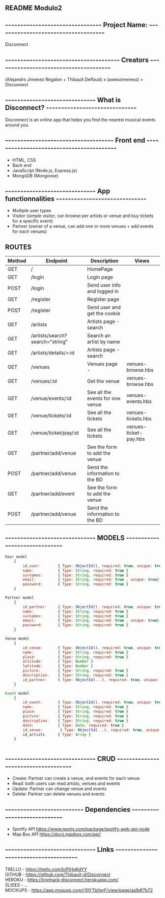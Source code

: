 ## README Modulo2

##  -------------------------------- Project Name: ------------------------------------
Disconnect

## -------------------------------------- Creators --------------------------------------
(Alejandro Jimenez Regalon + Thibault Delfaud) x (awesomeness) = Disconnect

## ------------------------------ What is Disconnect? ------------------------------
Disconnect is an online app that helps you find the nearest musical events around you.

## ------------------------------------ Front end -----------------------------------------
- HTML, CSS
- Back end
- JavaScript (Node.js, Express.js)
- MongoDB (Mongoose)

## ------------------------------ App functionnalities ------------------------------
- Multiple user types
- Visitor (simple visitor, can browse per artists or venue and buy tickets for a specific event)
- Partner (owner of a venue, can add one or more venues + add events for each venues)

## ROUTES
|   Method   |  Endpoint    |     Description  | Views |
|------------|--------------|------------------|------------------|
|    GET     |    /         |               HomePage                        |       
|    GET     |    /login    |               Login page                      |
|    POST    |    /login    |               Send user info and logged in    |   
|    GET     |    /register |               Register page                   |
|    POST    |    /register |               Send user and get the cookie    |
|    GET     |    /artists  |               Artists page - search           |
|    GET    |     /artists/search?search="string"  |  Search an artist by name     |
|    GET     |    /artists/details/=:id  |   Artists page - search           |
|    GET     |    /venues |                 Venues page -                   | venues-browse.hbs
|    GET    |    /venues/:id |             Get the venue                    | venues-browse.hbs
|    GET    |    /venue/events/:id |        See all the events for one venue| venues-events.hbs
|    GET    |    /venue/tickets/:id |       See all the tickets             | venues-tickets.hbs
|    GET    |    /venue/ticket/pay/:id |    See all the tickets             | venues-ticket-pay.hbs
|    GET     |    /partner/add/venue    |   See the form to add the venue   | 
|    POST    |    /partner/add/venue    |   Send the information to the BD  |   
|    GET     |    /partner/add/event    |   See the form to add the venue   |
|    POST    |    /partner/add/venue    |   Send the information to the BD  |

## ------------------------------ MODELS ------------------------------

```javascript
User model
    {
        id_user:        { Type: ObjectId(), required: true, unique: true}
        name:           { Type: String, required: true }
        surnames:       { Type: String, required: true }
        email:          { type: String, required: true , unique: true}
        password:       { Type: String, required: true }
    }

Partner model
    {
        id_partner:     { Type: ObjectId(), required: true, unique: true}
        name:           { Type: String, required: true }
        surnames:       { Type: String, required: true }
        email:          { Type: String, required: true , unique: true}
        password:       { Type: String, required: true }
    }

Venue model
    {
        id_venue:       { Type: ObjectId(), required: true, unique: true}
        name:           { Type: String, required: true }
        place:          { Type: String, required: true }
        altitude:       { Type: Number }
        latitude:       { Type: Number }
        picture:        { Type: String, required: true }
        description:    { Type: String, required: true }
        id_partner:     { Type: ObjectId(...), required: true, unique: true}
    }

Event model
    {
        id_event:       { Type: ObjectId(), required: true, unique: true}
        name:           { Type: String, required: true }
        place:          { Type: String, required: true }
        picture:        { Type: String, required: true }
        description:    { Type: String, required: true }
        date:           { Type: Date, required: true }
        id_venue:        { Type: ObjectId(...), required: true, unique: true}
        id_artists      { Type: Array }
    }



```

##  ------------------------------ CRUD ------------------------------------
- Create: Partner can create a venue, and events for each venue
- Read: both users can read artists, venues and events
- Update: Partner can change venue and events
- Delete: Partner can delete venues and events

## -------------------------- Dependencies ----------------------------
- Spotify API https://www.npmjs.com/package/spotify-web-api-node
- Map Box API https://docs.mapbox.com/api/

## ------------------------------ Links --------------------------------------
TRELLO  -  https://trello.com/b/PiHqKdYY <BR>
GITHUB  -  https://github.com/Thibault-d/Disconnect <br>
HEROKU  -  https://ironhack-disconnect.herokuapp.com/<br>
SLIDES  -   ... <br>
MOCKUPS - https://app.moqups.com/r10YTb0erF/view/page/aa9df7b72 <BR>